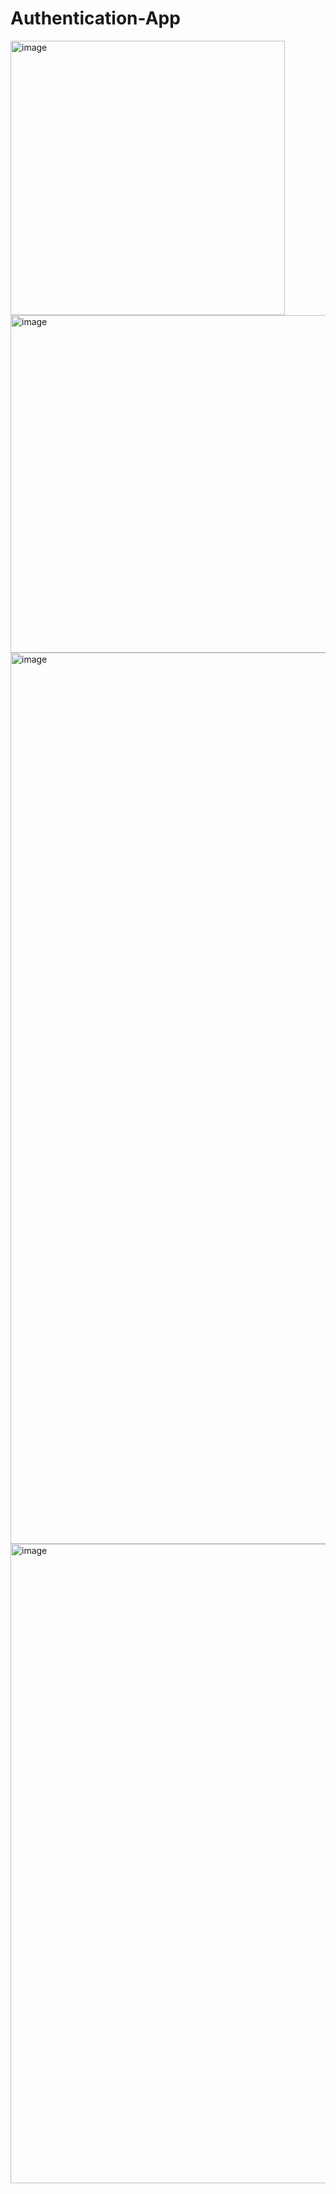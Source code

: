 # Authentication-App



<img width="439" alt="image" src="https://user-images.githubusercontent.com/67695658/178436162-f9657829-a61b-4957-b0c1-4d7042676cf2.png">
<img width="540" alt="image" src="https://user-images.githubusercontent.com/67695658/178436226-d608ed33-40bf-40b6-aff8-0f7fe26e8913.png">

<img width="1426" alt="image" src="https://user-images.githubusercontent.com/67695658/178436055-377ebe42-b8dd-405d-9c92-076bc8dc193a.png">
<img width="1023" alt="image" src="https://user-images.githubusercontent.com/67695658/178436092-d299f94a-4439-409c-9965-aa2e1a270bea.png">
